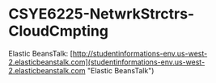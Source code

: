 # CSYE6225-NetwrkStrctrs-CloudCmpting

Elastic BeansTalk:
[http://studentinformations-env.us-west-2.elasticbeanstalk.com](studentinformations-env.us-west-2.elasticbeanstalk.com "Elastic BeansTalk")
